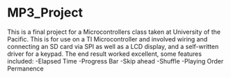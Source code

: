 # MP3_Project
This is a final project for a Microcontrollers class taken at University of the Pacific. 
This is for use on a TI Microcontroller and involved wiring and connecting an SD card via SPI as well as a LCD display, and a self-written driver for a keypad. 
The end result worked excellent, some features included: 
-Elapsed Time
-Progress Bar
-Skip ahead
-Shuffle
-Playing Order Permanence
